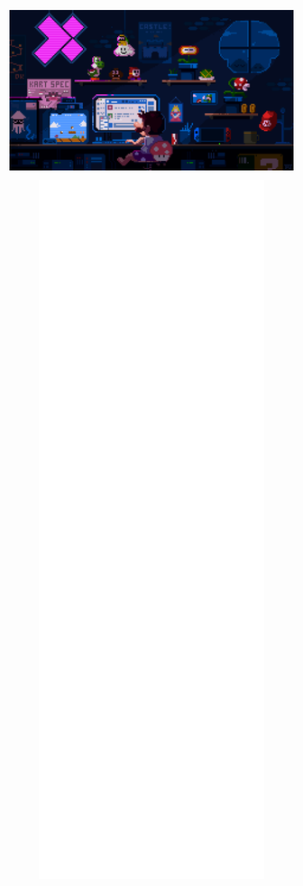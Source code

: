 ![](https://raw.githubusercontent.com/5Noxi/5Noxi/main/images/mario.gif)

<!--- 
![](https://github-readme-stats.vercel.app/api?username=5Noxi&show_icons=true&theme=transparent) ![](https://github-readme-stats.vercel.app/api/top-langs/?username=5Noxi&layout=compact&theme=transparent)

[![](https://github-readme-activity-graph.vercel.app/graph?username=5Noxi&custom_title=Contribution%20Graph%20&hide_border=true&theme=react-dark)](https://github.com/5Noxi/github-readme-activity-graph) 
-->

<p align="center"><img src="/nvgh-metrics.svg" alt="Metrics" width="400"></p>
